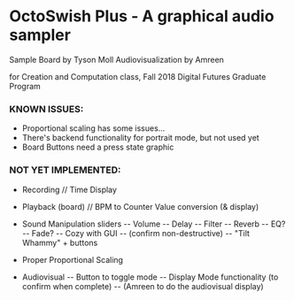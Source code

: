# OctoSwish Plus - A graphical audio sampler
Sample Board by Tyson Moll
Audiovisualization by Amreen

for Creation and Computation class, Fall 2018
Digital Futures Graduate Program

### KNOWN ISSUES:
- Proportional scaling has some issues... 
- There's backend functionality for portrait mode, but not used yet
- Board Buttons need a press state graphic

### NOT YET IMPLEMENTED:
- Recording
	// Time Display
	
- Playback (board)
	// BPM to Counter Value conversion (& display)
- Sound Manipulation sliders
	-- Volume
	-- Delay
	-- Filter
	-- Reverb
	-- EQ?
	-- Fade? 
	-- Cozy with GUI
	-- (confirm non-destructive)
	-- "Tilt Whammy" + buttons
- Proper Proportional Scaling
- Audiovisual 
	-- Button to toggle mode
	-- Display Mode functionality (to confirm when complete)
	-- (Amreen to do the audiovisual display)
